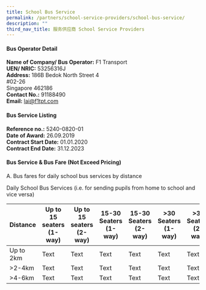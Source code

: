 ```yaml
---
title: School Bus Service
permalink: /partners/school-service-providers/school-bus-service/
description: ""
third_nav_title: 服务供应商 School Service Providers
---
```

#### Bus Operator Detail

**Name of Company/ Bus Operator:** 
F1 Transport<br>
**UEN/ NRIC:** 
53256316J<br>
**Address:** 186B Bedok North Street 4<br>
#02-26<br>
Singapore 462186<br>
**Contact No.:** 
91188490<br>
**Email:** 
lai@f1tpt.com<br>

#### Bus Service Listing

**Reference no.:** 5240-0820-01<br>
**Date of Award:** 26.09.2019<br>
**Contract Start Date:** 01.01.2020<br>
**Contract End Date:** 31.12.2023

#### Bus Service &amp; Bus Fare (Not Exceed Pricing)

A. Bus fares for daily school bus services by distance

Daily School Bus Services (i.e. for sending pupils from home to school and vice versa)



| Distance | Up to 15 seaters (1-way) | Up to 15 seaters (2-way) | 15-30 Seaters (1-way) | 15-30 Seaters (2-way) | &gt;30 Seaters (1-way) | &gt;30 Seaters (2-way) |
| -------- | -------- | -------- | -------- | -------- | -------- |-------- |
| Up to 2km     | Text     | Text     | Text     | Text     | Text     | Text     |
| &gt;2-4km     | Text     | Text     | Text     | Text     | Text     | Text     |
| &gt;4-6km     | Text     | Text     | Text     | Text     | Text     | Text     |


